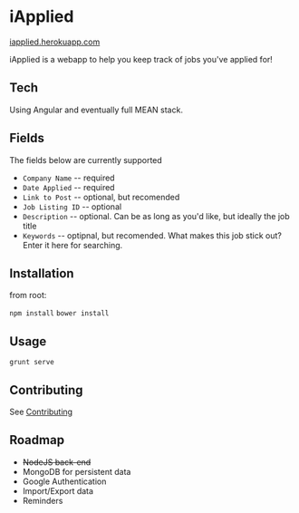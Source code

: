iApplied
=======
[iapplied.herokuapp.com](iapplied.herokuapp.com)

iApplied is a webapp to help you keep track of jobs you've applied for!

Tech
-----
Using Angular and eventually full MEAN stack.


Fields
-------

The fields below are currently supported

* `Company Name` -- required
* `Date Applied` -- required
* `Link to Post` -- optional, but recomended
* `Job Listing ID` -- optional
* `Description` -- optional. Can be as long as you'd like, but ideally the job title
* `Keywords` -- optipnal, but recomended. What makes this job stick out? Enter it here for searching.

Installation
-----------
from root:

`npm install`
`bower install`

Usage
-----
`grunt serve`

Contributing
------------

See [Contributing](CONTRIBUTING.md)



Roadmap
---
* ~~NodeJS back-end~~
* MongoDB for persistent data
* Google Authentication
* Import/Export data
* Reminders